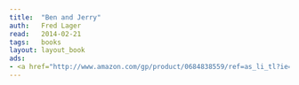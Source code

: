 ```yaml
---
title:	"Ben and Jerry"
auth:	Fred Lager
read:	2014-02-21
tags:	books
layout: layout_book
ads:
- <a href="http://www.amazon.com/gp/product/0684838559/ref=as_li_tl?ie=UTF8&camp=1789&creative=390957&creativeASIN=0684838559&linkCode=as2&tag=wojcadamkoszh-20&linkId=6HNPVYEEU3TTVBSX"><img border="0" src="http://ws-na.amazon-adsystem.com/widgets/q?_encoding=UTF8&ASIN=0684838559&Format=_SL160_&ID=AsinImage&MarketPlace=US&ServiceVersion=20070822&WS=1&tag=wojcadamkoszh-20" ></a><img src="http://ir-na.amazon-adsystem.com/e/ir?t=wojcadamkoszh-20&l=as2&o=1&a=0684838559" width="1" height="1" border="0" alt="" style="border:none !important; margin:0px !important;" />
---
```




